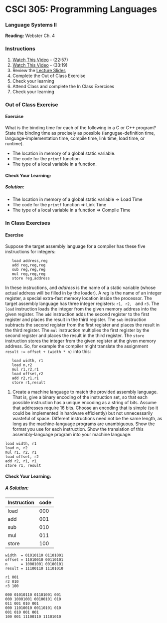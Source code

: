 # CSCI 305: Programming Languages

### Language Systems II

**Reading:** Webster Ch. 4

### Instructions
1. [Watch This Video](https://youtu.be/11FPzprkaoE) - (22:57)
2. [Watch This Video](https://youtu.be/B-dlSRCkdMY) - (33:19)
3. Review the [Lecture Slides](slides/Lecture10_12.pdf)
4. Complete the Out of Class Exercise
5. Check your learning
6. Attend Class and complete the In Class Exercises
7. Check your learning

### Out of Class Exercise

#### Exercise

What is the binding time for each of the following in a C or C++ program? State the binding time as precisely as possible (langugae-definition time, language-implementation time, compile time, link time, load time, or runtime).

* The location in memory of a global static variable.
* The code for the `printf` function
* The type of a local variable in a function.

#### Check Your Learning:

##### Solution:

* The location in memory of a global static variable => Load Time
* The code for the `printf` function => Link Time
* The type of a local variable in a function => Compile Time

### In Class Exercises

#### Exercise

Suppose the target assembly language for a compiler has these five instructions for integers:

```
   load address,reg
   add reg,reg,reg
   sub reg,reg,reg
   mul reg,reg,reg
   store reg,address
```

In these instructions, and *address* is the name of a static variable (whose actual address will be filled in by the loader). A *reg* is the name of an integer register, a special extra-fast memory location inside the processor. The target assembly language has three integer registers: `r1, r2, ` and `r3`. The `load` instruction loads the integer from the given memory address into the given register. The `add` instruction adds the second register to the first register and places the result in the third register. The `sub` instruction subtracts the second register from the first register and places the result in the third register. The `mul` instruction multiplies the first register by the second register and places the result in the third register. The `store` instruction stores the integer from the given register at the given memory address. So, for example the compiler might translate the assignment `result := offset + (width * n)` into this:

```
   load width, r1
   load n,r2
   mul r1,r2,r1
   load offset,r2
   add r2,r1,r1
   store r1,result
```

1. Create a machine language to match the provided assembly language. That is, give a binary encoding of the instruction set, so that each possible instruction has a unique encoding as a string of bits. Assume that addresses require 16 bits. Choose an encoding that is simple (so it could be implemented in hardware efficiently) but not unnecessarily wasteful of space. Different instructions need not be the same length, as long as the machine-language programs are unambiguous. Show the format you use for each instruction. Show the translation of this assembly-language program into your machine language:

```
load width, r1
load n, r2
mul r1, r2, r1
load offset, r2
add r2, r1, r1
store r1, result
```

#### Check Your Learning:

##### A Solution:

Instruction | code
----------- | ----
load | 000
add |  001
sub |  010
mul |  011
store | 100

```
width  = 01010110 01101001
offset = 11010010 00110101
n      = 10001001 00100101
result = 11100110 11101010

r1 001
r2 010
r3 100

000 01010110 01101001 001
000 10001001 00100101 010
011 001 010 001
000 11010010 00110101 010
001 010 001 001
100 001 11100110 11101010
```
